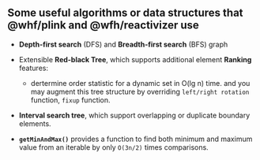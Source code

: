 ## Some useful algorithms or data structures that @whf/plink and @wfh/reactivizer use

- **Depth-first search** (DFS) and **Breadth-first search** (BFS) graph

- Extensible **Red-black Tree**, which supports additional element **Ranking** features:
    - dertermine order statistic for a dynamic set in O(lg n) time.
    and you may augment this tree structure by overriding `left/right rotation` function,
    `fixup` function.

- **Interval search tree**, which support overlapping or duplicate boundary elements.

- **`getMinAndMax()`** provides a function to find both minimum and maximum value from an iterable by only `O(3n/2)` times comparisons.

